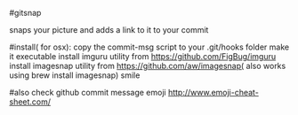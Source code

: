 #gitsnap

snaps your picture and adds a link to it to your commit

#install( for osx):
copy the commit-msg script to your .git/hooks folder
make it executable
install imguru utility from https://github.com/FigBug/imguru
install imagesnap utility from https://github.com/aw/imagesnap( also works using brew install imagesnap)
smile

#also check github commit message emoji http://www.emoji-cheat-sheet.com/
